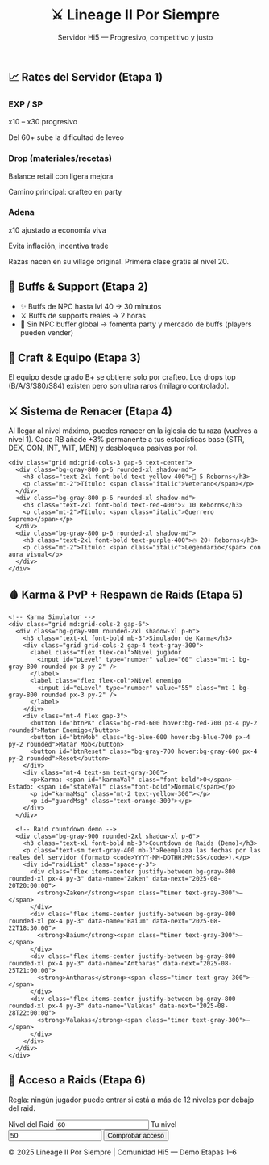 <!DOCTYPE html>
<html lang="es">
<head>
  <meta charset="UTF-8">
  <meta name="viewport" content="width=device-width, initial-scale=1" />
  <title>L2 Por Siempre — Hi5 (Etapas 1–6)</title>
  <script src="https://cdn.tailwindcss.com"></script>
</head>
<body class="bg-gray-950 text-white font-sans">
  <!-- Header -->
  <header class="text-center py-10 bg-gradient-to-r from-purple-900 to-indigo-900 shadow-xl">
    <h1 class="text-4xl font-bold">⚔️ Lineage II Por Siempre</h1>
    <p class="mt-2 text-gray-300">Servidor Hi5 — Progresivo, competitivo y justo</p>
  </header>

  <!-- Etapa 1 -->
  <section class="p-10">
    <h2 class="text-3xl font-bold text-center mb-6">📈 Rates del Servidor (Etapa 1)</h2>
    <div class="grid md:grid-cols-3 gap-6 text-center max-w-6xl mx-auto">
      <div class="bg-gray-800 p-6 rounded-xl shadow-md">
        <h3 class="text-2xl font-bold text-yellow-400">EXP / SP</h3>
        <p class="mt-1">x10 – x30 progresivo</p>
        <p class="text-sm text-gray-400 mt-2">Del 60+ sube la dificultad de leveo</p>
      </div>
      <div class="bg-gray-800 p-6 rounded-xl shadow-md">
        <h3 class="text-2xl font-bold text-green-400">Drop (materiales/recetas)</h3>
        <p class="mt-1">Balance retail con ligera mejora</p>
        <p class="text-sm text-gray-400 mt-2">Camino principal: crafteo en party</p>
      </div>
      <div class="bg-gray-800 p-6 rounded-xl shadow-md">
        <h3 class="text-2xl font-bold text-blue-400">Adena</h3>
        <p class="mt-1">x10 ajustado a economía viva</p>
        <p class="text-sm text-gray-400 mt-2">Evita inflación, incentiva trade</p>
      </div>
    </div>
    <div class="max-w-4xl mx-auto mt-6 text-center text-gray-300">
      <p>Razas nacen en su <span class="text-yellow-400">village</span> original. Primera clase <span class="text-yellow-400">gratis</span> al nivel 20.</p>
    </div>
  </section>

  <!-- Etapa 2 -->
  <section class="p-10 bg-gray-900 rounded-2xl shadow-xl max-w-6xl mx-auto">
    <h2 class="text-3xl font-bold text-center mb-6">🧙 Buffs & Support (Etapa 2)</h2>
    <ul class="space-y-3 text-lg text-gray-300 max-w-3xl mx-auto">
      <li>✨ Buffs de NPC hasta lvl 40 → <span class="text-yellow-400">30 minutos</span></li>
      <li>⚔️ Buffs de supports reales → <span class="text-green-400">2 horas</span></li>
      <li>🚫 Sin NPC buffer global → fomenta party y mercado de buffs (players pueden vender)</li>
    </ul>
  </section>

  <!-- Etapa 3 -->
  <section class="p-10">
    <h2 class="text-3xl font-bold text-center mb-6">🔨 Craft & Equipo (Etapa 3)</h2>
    <div class="max-w-4xl mx-auto text-center text-lg text-gray-300">
      <p>El equipo desde <span class="text-yellow-400">grado B+</span> se obtiene <span class="text-yellow-400">solo por crafteo</span>. Los drops top (B/A/S/S80/S84) existen pero son <span class="text-purple-300">ultra raros</span> (milagro controlado).</p>
    </div>
  </section>

  <!-- Etapa 4 -->
  <section id="reborn" class="p-10 bg-gray-900 text-white rounded-2xl shadow-xl mt-6 max-w-6xl mx-auto">
    <h2 class="text-3xl font-bold text-center mb-6">⚔️ Sistema de Renacer (Etapa 4)</h2>
    <p class="text-lg mb-6 text-center text-gray-300 max-w-3xl mx-auto">
      Al llegar al nivel máximo, puedes <span class="text-yellow-400 font-semibold">renacer</span> en la iglesia de tu raza (vuelves a nivel 1). Cada RB añade <span class="text-yellow-400">+3% permanente</span> a tus estadísticas base (STR, DEX, CON, INT, WIT, MEN) y desbloquea pasivas por rol.
    </p>

    <div class="grid md:grid-cols-3 gap-6 text-center">
      <div class="bg-gray-800 p-6 rounded-xl shadow-md">
        <h3 class="text-2xl font-bold text-yellow-400">🏅 5 Reborns</h3>
        <p class="mt-2">Título: <span class="italic">Veterano</span></p>
      </div>
      <div class="bg-gray-800 p-6 rounded-xl shadow-md">
        <h3 class="text-2xl font-bold text-red-400">⚔️ 10 Reborns</h3>
        <p class="mt-2">Título: <span class="italic">Guerrero Supremo</span></p>
      </div>
      <div class="bg-gray-800 p-6 rounded-xl shadow-md">
        <h3 class="text-2xl font-bold text-purple-400">🔥 20+ Reborns</h3>
        <p class="mt-2">Título: <span class="italic">Legendario</span> con aura visual</p>
      </div>
    </div>
  </section>

  <!-- Etapa 5 -->
  <section class="p-10 max-w-6xl mx-auto">
    <h2 class="text-3xl font-bold text-center mb-6">🩸 Karma & PvP + Respawn de Raids (Etapa 5)</h2>

    <!-- Karma Simulator -->
    <div class="grid md:grid-cols-2 gap-6">
      <div class="bg-gray-900 rounded-2xl shadow-xl p-6">
        <h3 class="text-xl font-bold mb-3">Simulador de Karma</h3>
        <div class="grid grid-cols-2 gap-4 text-gray-300">
          <label class="flex flex-col">Nivel jugador
            <input id="pLevel" type="number" value="60" class="mt-1 bg-gray-800 rounded px-3 py-2" />
          </label>
          <label class="flex flex-col">Nivel enemigo
            <input id="eLevel" type="number" value="55" class="mt-1 bg-gray-800 rounded px-3 py-2" />
          </label>
        </div>
        <div class="mt-4 flex gap-3">
          <button id="btnPK" class="bg-red-600 hover:bg-red-700 px-4 py-2 rounded">Matar Enemigo</button>
          <button id="btnMob" class="bg-blue-600 hover:bg-blue-700 px-4 py-2 rounded">Matar Mob</button>
          <button id="btnReset" class="bg-gray-700 hover:bg-gray-600 px-4 py-2 rounded">Reset</button>
        </div>
        <div class="mt-4 text-sm text-gray-300">
          <p>Karma: <span id="karmaVal" class="font-bold">0</span> — Estado: <span id="stateVal" class="font-bold">Normal</span></p>
          <p id="karmaMsg" class="mt-2 text-yellow-300"></p>
          <p id="guardMsg" class="text-orange-300"></p>
        </div>
      </div>

      <!-- Raid countdown demo -->
      <div class="bg-gray-900 rounded-2xl shadow-xl p-6">
        <h3 class="text-xl font-bold mb-3">Countdown de Raids (Demo)</h3>
        <p class="text-sm text-gray-400 mb-3">Reemplaza las fechas por las reales del servidor (formato <code>YYYY-MM-DDTHH:MM:SS</code>).</p>
        <div id="raidList" class="space-y-3">
          <div class="flex items-center justify-between bg-gray-800 rounded-xl px-4 py-3" data-name="Zaken" data-next="2025-08-20T20:00:00">
            <strong>Zaken</strong><span class="timer text-gray-300">—</span>
          </div>
          <div class="flex items-center justify-between bg-gray-800 rounded-xl px-4 py-3" data-name="Baium" data-next="2025-08-22T18:30:00">
            <strong>Baium</strong><span class="timer text-gray-300">—</span>
          </div>
          <div class="flex items-center justify-between bg-gray-800 rounded-xl px-4 py-3" data-name="Antharas" data-next="2025-08-25T21:00:00">
            <strong>Antharas</strong><span class="timer text-gray-300">—</span>
          </div>
          <div class="flex items-center justify-between bg-gray-800 rounded-xl px-4 py-3" data-name="Valakas" data-next="2025-08-28T22:00:00">
            <strong>Valakas</strong><span class="timer text-gray-300">—</span>
          </div>
        </div>
      </div>
    </div>
  </section>

  <!-- Etapa 6 -->
  <section class="p-10 bg-gray-900 rounded-2xl shadow-xl max-w-6xl mx-auto mb-10">
    <h2 class="text-3xl font-bold text-center mb-6">🐉 Acceso a Raids (Etapa 6)</h2>
    <p class="text-center text-gray-300 mb-4">Regla: ningún jugador puede entrar si está a más de <span class="text-yellow-400">12 niveles por debajo</span> del raid.</p>
    <div class="max-w-xl mx-auto grid md:grid-cols-3 gap-4 items-end">
      <label class="flex flex-col">Nivel del Raid
        <input id="raidLvl" type="number" value="60" class="mt-1 bg-gray-800 rounded px-3 py-2" />
      </label>
      <label class="flex flex-col">Tu nivel
        <input id="playerRaidLvl" type="number" value="50" class="mt-1 bg-gray-800 rounded px-3 py-2" />
      </label>
      <button id="btnCheckRaid" class="bg-emerald-600 hover:bg-emerald-700 px-4 py-2 rounded">Comprobar acceso</button>
    </div>
    <p id="raidAccessMsg" class="text-center mt-4 text-lg"></p>
  </section>

  <!-- Footer -->
  <footer class="text-center py-6 text-gray-400">
    © 2025 Lineage II Por Siempre | Comunidad Hi5 — Demo Etapas 1–6
  </footer>

  <script>
    // --- Etapa 5: Karma Simulator ---
    let karma = 0, mobs = 0, flagTimer = null;
    const pLevelEl = document.getElementById('pLevel');
    const eLevelEl = document.getElementById('eLevel');
    const karmaVal = document.getElementById('karmaVal');
    const stateVal = document.getElementById('stateVal');
    const karmaMsg = document.getElementById('karmaMsg');
    const guardMsg = document.getElementById('guardMsg');

    document.getElementById('btnPK').addEventListener('click', () => {
      const p = parseInt(pLevelEl.value||0,10);
      const e = parseInt(eLevelEl.value||0,10);
      const diff = p - e;
      // Flag 1 min
      stateVal.textContent = 'Agresivo (morado ~1 min)';
      clearTimeout(flagTimer);
      flagTimer = setTimeout(()=> stateVal.textContent = 'Normal', 60000);

      if (diff >= 10) { // PK a low level
        karma += 1000;
        karmaMsg.textContent = '⚠️ PK a jugador muy débil: Karma alto';
        guardMsg.textContent = '🚫 Guards de ciudad = fuerza de Raid 85. No puedes entrar con karma.';
      } else if (diff >= 0 && diff <= 5) { // PK justo
        karma += 100;
        karmaMsg.textContent = '⚔️ PK casi de tu nivel: Karma bajo. Lima matando 2 mobs de tu nivel.';
        guardMsg.textContent = '';
      } else { // intermedio
        karma += 500;
        karmaMsg.textContent = '🟡 Karma moderado.';
        guardMsg.textContent = '';
      }
      karmaVal.textContent = karma;
    });

    document.getElementById('btnMob').addEventListener('click', () => {
      if (karma <= 0) { karmaMsg.textContent = 'No tienes karma.'; return; }
      mobs++;
      if (mobs >= 2 && karma <= 200) {
        karma = 0; mobs = 0;
        karmaMsg.textContent = '✅ Karma limpiado matando mobs.';
        guardMsg.textContent = '';
      } else {
        karmaMsg.textContent = `Has matado un mob... (${mobs}/2)`;
      }
      karmaVal.textContent = karma;
    });

    document.getElementById('btnReset').addEventListener('click', () => {
      karma = 0; mobs = 0; clearTimeout(flagTimer);
      karmaVal.textContent = '0';
      stateVal.textContent = 'Normal';
      karmaMsg.textContent = '';
      guardMsg.textContent = '';
    });

    // --- Etapa 5: Raid Countdown ---
    const raidRows = document.querySelectorAll('#raidList > div');
    function pad(n){return String(n).padStart(2,'0');}
    function tick(){
      const now = new Date();
      raidRows.forEach(row => {
        const t = row.querySelector('.timer');
        const whenStr = row.getAttribute('data-next');
        if (!whenStr) { t.textContent = '—'; return; }
        const when = new Date(whenStr);
        const diff = when - now;
        if (diff <= 0) { t.textContent = '¡Disponible!'; t.classList.add('text-emerald-400'); return; }
        const d = Math.floor(diff/86400000);
        const h = Math.floor((diff%86400000)/3600000);
        const m = Math.floor((diff%3600000)/60000);
        const s = Math.floor((diff%60000)/1000);
        t.textContent = `${d}d ${pad(h)}:${pad(m)}:${pad(s)}`;
      });
    }
    tick(); setInterval(tick, 1000);

    // --- Etapa 6: Raid Access Checker ---
    document.getElementById('btnCheckRaid').addEventListener('click', () => {
      const raid = parseInt(document.getElementById('raidLvl').value||0,10);
      const pl = parseInt(document.getElementById('playerRaidLvl').value||0,10);
      const min = raid - 12;
      const msg = document.getElementById('raidAccessMsg');
      if (pl < min) {
        msg.innerHTML = `❌ No puedes entrar. Nivel mínimo requerido: <span class="text-yellow-400">${min}</span>`;
        msg.className = 'text-center mt-4 text-lg text-red-400';
      } else {
        msg.innerHTML = '✅ Acceso permitido. ¡Suerte con el drop!';
        msg.className = 'text-center mt-4 text-lg text-emerald-400';
      }
    });
  </script>
</body>
</html>
